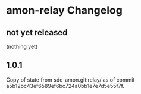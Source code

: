 # amon-relay Changelog

## not yet released

(nothing yet)

## 1.0.1

Copy of state from sdc-amon.git:relay/ as of
commit a5b12bc43ef6589ef6bc724a0bb1e7e7d5e55f7f.
